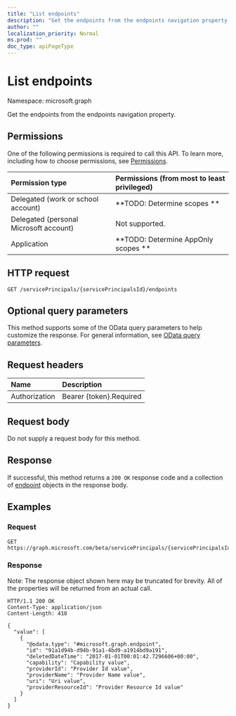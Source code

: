 ```yaml
---
title: "List endpoints"
description: "Get the endpoints from the endpoints navigation property."
author: ""
localization_priority: Normal
ms.prod: ""
doc_type: apiPageType
---
```


# List endpoints

Namespace: microsoft.graph

Get the endpoints from the endpoints navigation property.

## Permissions
One of the following permissions is required to call this API. To learn more, including how to choose permissions, see [Permissions](/concepts/permissions-reference.md).

|Permission type|Permissions (from most to least privileged)|
|:---|:---|
|Delegated (work or school account)|**TODO: Determine scopes **|
|Delegated (personal Microsoft account)|Not supported.|
|Application|**TODO: Determine AppOnly scopes **|

## HTTP request
<!-- {
  "blockType": "ignored"
}
-->
``` http
GET /servicePrincipals/{servicePrincipalsId}/endpoints
```

## Optional query parameters
This method supports some of the OData query parameters to help customize the response. For general information, see [OData query parameters](/graph/query-parameters).

## Request headers
|Name|Description|
|:---|:---|
|Authorization|Bearer {token}.Required|

## Request body
Do not supply a request body for this method.

## Response
If successful, this method returns a `200 OK` response code and a collection of [endpoint](../resources/endpoint.md) objects in the response body.

## Examples

### Request
<!-- {
  "blockType": "request",
  "name": "get_endpoint"
}
-->
``` http
GET https://graph.microsoft.com/beta/servicePrincipals/{servicePrincipalsId}/endpoints
```

### Response
Note: The response object shown here may be truncated for brevity. All of the properties will be returned from an actual call.
<!-- {
  "blockType": "response",
  "truncated": true,
  "@odata.type": "collection(microsoft.graph.endpoint)"
}
-->
``` http
HTTP/1.1 200 OK
Content-Type: application/json
Content-Length: 418

{
  "value": [
    {
      "@odata.type": "#microsoft.graph.endpoint",
      "id": "91a1d94b-d94b-91a1-4bd9-a1914bd9a191",
      "deletedDateTime": "2017-01-01T00:01:42.7296606+00:00",
      "capability": "Capability value",
      "providerId": "Provider Id value",
      "providerName": "Provider Name value",
      "uri": "Uri value",
      "providerResourceId": "Provider Resource Id value"
    }
  ]
}
```

